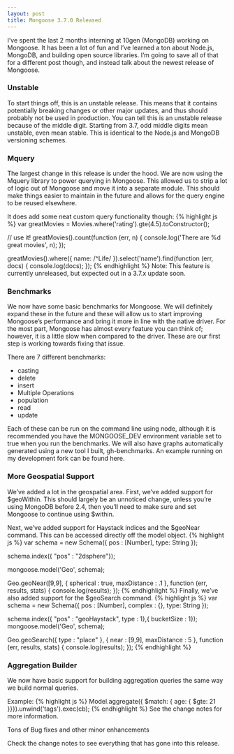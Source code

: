 ```yaml
---
layout: post
title: Mongoose 3.7.0 Released
---
```


I’ve spent the last 2 months interning at 10gen (MongoDB) working on Mongoose. It has been a lot of fun and I’ve learned a ton about Node.js, MongoDB, and building open source libraries. I’m going to save all of that for a different post though, and instead talk about the newest release of Mongoose.

### Unstable

To start things off, this is an unstable release. This means that it contains potentially breaking changes or other major updates, and thus should probably not be used in production. You can tell this is an unstable release because of the middle digit. Starting from 3.7, odd middle digits mean unstable, even mean stable. This is identical to the Node.js and MongoDB versioning schemes.

### Mquery

The largest change in this release is under the hood. We are now using the Mquery library to power querying in Mongoose. This allowed us to strip a lot of logic out of Mongoose and move it into a separate module. This should make things easier to maintain in the future and allows for the query engine to be reused elsewhere.

It does add some neat custom query functionality though:
{% highlight js %}
var greatMovies = Movies.where('rating').gte(4.5).toConstructor();

// use it!
greatMovies().count(function (err, n) {
  console.log('There are %d great movies', n);
});

greatMovies().where({ name: /^Life/ }).select('name').find(function (err, docs) {
  console.log(docs);
});
{% endhighlight %}
Note: This feature is currently unreleased, but expected out in a 3.7.x update soon. 

### Benchmarks

We now have some basic benchmarks for Mongoose. We will definitely expand these in the future and these will allow us to start improving Mongoose’s performance and bring it more in line with the native driver. For the most part, Mongoose has almost every feature you can think of; however, it is a little slow when compared to the driver. These are our first step is working towards fixing that issue.

There are 7 different benchmarks:

  - casting
  - delete
  - insert
  - Multiple Operations
  - population
  - read
  - update

Each of these can be run on the command line using node, although it is recommended you have the MONGOOSE_DEV environment variable set to true when you run the benchmarks. We will also have graphs automatically generated using a new tool I built, gh-benchmarks. An example running on my development fork can be found here.

### More Geospatial Support

We’ve added a lot in the geospatial area. First, we’ve added support for $geoWithin. This should largely be an unnoticed change, unless you’re using MongoDB before 2.4, then you’ll need to make sure and set Mongoose to continue using $within.

Next, we’ve added support for Haystack indices and the $geoNear command. This can be accessed directly off the model object.
{% highlight js %}
var schema = new Schema({
  pos : [Number],
  type: String
});

schema.index({ "pos" : "2dsphere"});

mongoose.model('Geo', schema);

Geo.geoNear([9,9], { spherical : true, maxDistance : .1 }, function (err, results, stats) {
  console.log(results);
});
{% endhighlight %}
Finally, we’ve also added support for the $geoSearch command.
{% highlight js %}
var schema = new Schema({
  pos : [Number],
  complex : {},
  type: String
});

schema.index({ "pos" : "geoHaystack", type : 1},{ bucketSize : 1});
mongoose.model('Geo', schema);

Geo.geoSearch({ type : "place" }, { near : [9,9], maxDistance : 5 }, function (err, results, stats) {
  console.log(results);
});
{% endhighlight %}
### Aggregation Builder

We now have basic support for building aggregation queries the same way we build normal queries.

Example:
{% highlight js %}
Model.aggregate({ $match: { age: { $gte: 21 }}}).unwind('tags').exec(cb);
{% endhighlight %}
See the change notes for more information.

Tons of Bug fixes and other minor enhancements

Check the change notes to see everything that has gone into this release.
